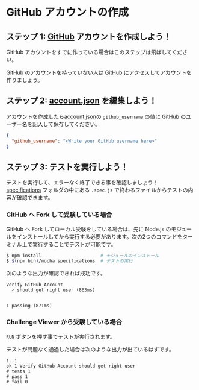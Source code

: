 # GitHub アカウントの作成

## ステップ 1: [GitHub](https://github.com) アカウントを作成しよう！
GitHub アカウントをすでに作っている場合はこのステップは飛ばしてください。

GitHub のアカウントを持っていない人は [GitHub](https://github.com/join) にアクセスしてアカウントを作りましょう。

## ステップ 2: [account.json](./account.json) を編集しよう！

アカウントを作成したら[account.json](./account.json)の `github_username` の値に GitHub のユーザー名を記入して保存してください。

```json
{
  "github_username": "<Write your GitHub username here>"
}
```

## ステップ 3: テストを実行しよう！
テストを実行して、エラーなく終了できる事を確認しましょう！  
[specifications](./specifications) フォルダの中にある `.spec.js` で終わるファイルからテストの内容が確認できます。

### GitHub へ Fork して受験している場合
GitHub へ Fork してローカル受験をしている場合は、先に Node.js のモジュールをインストールしてから実行する必要があります。次の2つのコマンドをターミナル上で実行することでテストが可能です。

```bash
$ npm install                      # モジュールのインストール
$ $(npm bin)/mocha specifications  # テストの実行
```

次のような出力が確認できれば成功です。

```
Verify GitHub Account
  ✓ should get right user (863ms)


1 passing (871ms)
```

### Challenge Viewer から受験している場合
`RUN` ボタンを押す事でテストが実行されます。

テストが問題なく通過した場合は次のような出力が出ているはずです。

```
1..1
ok 1 Verify GitHub Account should get right user
# tests 1
# pass 1
# fail 0
```
